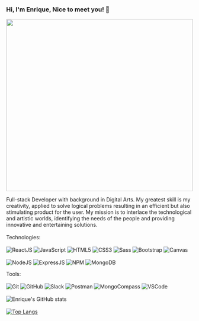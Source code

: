 ###  Hi, I'm Enrique, Nice to meet you! 👋
<img width="100%" height="465vh" src="https://fast-fix.com.mx/wp-content/uploads/2021/08/virtual.gif"/>

Full-stack Developer with background in Digital Arts.
My greatest skill is my creativity, applied to solve logical problems resulting in an efficient but also stimulating product for the user.
My mission is to interlace the technological and artistic worlds, identifying the needs of the people and providing innovative and entertaining solutions.
<br/>
<br/>
Technologies:
<br/>
<br/>
<img alt='ReactJS' src='https://img.shields.io/badge/-ReactJS-51CBF2?style=flat&logo=react&logoColor=black' />
<img alt='JavaScript' src='https://img.shields.io/badge/-Javascript-F7DF1E?logo=javascript&logoColor=white&style=plastic' />
<img alt='HTML5' src='https://img.shields.io/badge/-HTML5-E34F26?logo=html5&logoColor=white&style=plastic' />
<img alt='CSS3' src='https://img.shields.io/badge/-CSS3-1572B6?logo=css3&logoColor=white&style=plastic' />
<img alt='Sass' src="https://img.shields.io/badge/-Sass-CC6699?style=flat&logo=sass&logoColor=white&style=plastic" />
<img alt='Bootstrap' src='https://img.shields.io/badge/-Bootsrap-7952B3?logo=bootstrap&logoColor=white&style=plastic' />
<img alt='Canvas' src='https://img.shields.io/badge/-Canvas-E05F2C?logo=canvas&logoColor=white&style=plastic' />
<br/>
<br/>
<img alt='NodeJS' src='https://img.shields.io/badge/-NodeJs-339933?logo=Nodejs&logoColor=white&style=plastic' />
<img alt='ExpressJS' src='http://img.shields.io/badge/-Express-black?style=flat&logo=express&logoColor=yellow&style=plastic' />
<img alt='NPM' src='https://img.shields.io/badge/-NPM-CB3837?style=flat&logo=npm&logoColor=white&style=plastic' />
<img alt='MongoDB' src='http://img.shields.io/badge/-MongoDB-47A248?style=flat&logo=mongodb&logoColor=yellow&style=plastic' />

Tools:
<br/>
<br/>
<img alt='Git' src='https://img.shields.io/badge/-Git-F05032?logo=git&logoColor=white&style=plastic' />
<img alt='GitHub' src='https://img.shields.io/badge/-Github-181717?style=flat&logo=github&logoColor=white&style=plastic' />
<img alt='Slack' src='https://img.shields.io/badge/-Slack-4A154B?style=flat&logo=slack&logoColor=white&style=plastic' />
<img alt='Postman' src='https://img.shields.io/badge/-Postman-FF6C37?style=flat&logo=postman&logoColor=white&style=plastic' />
<img alt='MongoCompass' src='http://img.shields.io/badge/-MongoCompass-47A248?style=flat&logo=mongodb&logoColor=white&style=plastic' />
<img alt='VSCode' src='https://img.shields.io/badge/-VSCode-007ACC?style=flat&logo=visual-studio-code&logoColor=white&style=plastic' />
<br/>
<br/>
![Enrique's GitHub stats](https://github-readme-stats.vercel.app/api?username=enriquedonaire&show_icons=true&theme=radical)
<br/>
<br/>
[![Top Langs](https://github-readme-stats.vercel.app/api/top-langs/?username=enriquedonaire&layout=compact&langs_count=8&show_icons=true&theme=radical)](https://github.com/enriquedonaire/github-readme-stats) 

